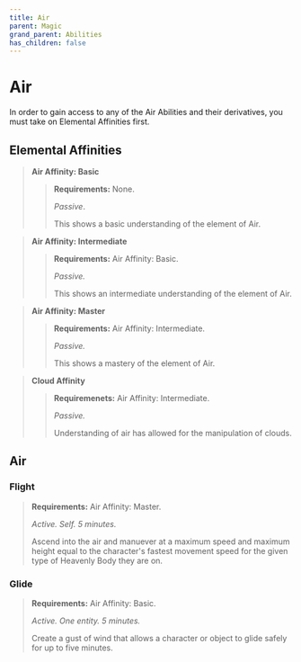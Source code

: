 ```yaml
---
title: Air
parent: Magic
grand_parent: Abilities
has_children: false
---
```


# Air

In order to gain access to any of the Air Abilities and their derivatives, you must take on Elemental Affinities first.

## Elemental Affinities

> **Air Affinity: Basic**
>> **Requirements:** None.
>> 
>> *Passive*.
>>
>> This shows a basic understanding of the element of Air.

> **Air Affinity: Intermediate**
>> **Requirements:** Air Affinity: Basic.
>>
>> *Passive.*
>>
>> This shows an intermediate understanding of the element of Air.

> **Air Affinity: Master**
>> **Requirements:** Air Affinity: Intermediate.
>>
>> *Passive.*
>>
>> This shows a mastery of the element of Air.

> **Cloud Affinity**
>> **Requiremenets:** Air Affinity: Intermediate.
>>
>> *Passive.*
>>
>> Understanding of air has allowed for the manipulation of clouds.

## Air

### Flight
> **Requirements:** Air Affinity: Master.
>
> *Active. Self. 5 minutes.*
>
> Ascend into the air and manuever at a maximum speed and maximum height equal to the character's fastest movement speed for the given type of Heavenly Body they are on.

### Glide
> **Requirements:** Air Affinity: Basic.
>
> *Active. One entity. 5 minutes.*
>
> Create a gust of wind that allows a character or object to glide safely for up to five minutes.
